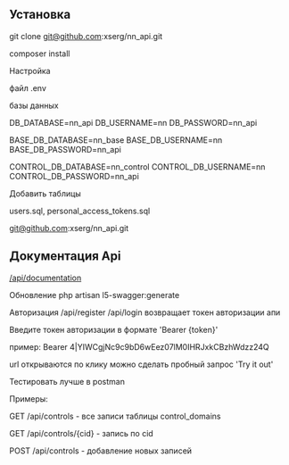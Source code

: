 ## Установка

git clone git@github.com:xserg/nn_api.git

composer install


Настройка

файл .env 

базы данных

DB_DATABASE=nn_api
DB_USERNAME=nn
DB_PASSWORD=nn_api

BASE_DB_DATABASE=nn_base
BASE_DB_USERNAME=nn
BASE_DB_PASSWORD=nn_api

CONTROL_DB_DATABASE=nn_control
CONTROL_DB_USERNAME=nn
CONTROL_DB_PASSWORD=nn_api


Добавить таблицы 

users.sql, personal_access_tokens.sql

git@github.com:xserg/nn_api.git

## Документация Api

[/api/documentation](/api/documentation#/default)

Обновление
php artisan l5-swagger:generate

Авторизация
/api/register
/api/login
возвращает токен авторизации апи

Введите токен авторизации в формате 'Bearer {token}'

пример: Bearer 4|YIWCgjNc9c9bD6wEez07lM0IHRJxkCBzhWdzz24Q

url открываются по клику можно сделать пробный запрос 'Try it out'

Тестировать лучше в postman

Примеры:

GET /api/controls - все записи таблицы control_domains

GET /api/controls/{cid} - запись по cid 

POST /api/controls - добавление новых записей




